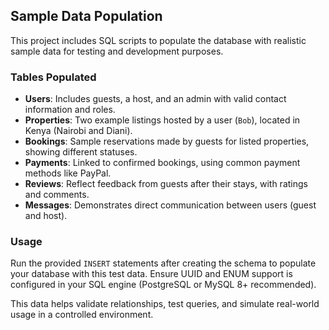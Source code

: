 ## Sample Data Population

This project includes SQL scripts to populate the database with realistic sample data for testing and development purposes.

###  Tables Populated

- **Users**: Includes guests, a host, and an admin with valid contact information and roles.
- **Properties**: Two example listings hosted by a user (`Bob`), located in Kenya (Nairobi and Diani).
- **Bookings**: Sample reservations made by guests for listed properties, showing different statuses.
- **Payments**: Linked to confirmed bookings, using common payment methods like PayPal.
- **Reviews**: Reflect feedback from guests after their stays, with ratings and comments.
- **Messages**: Demonstrates direct communication between users (guest and host).

###  Usage

Run the provided `INSERT` statements after creating the schema to populate your database with this test data. Ensure UUID and ENUM support is configured in your SQL engine (PostgreSQL or MySQL 8+ recommended).

This data helps validate relationships, test queries, and simulate real-world usage in a controlled environment.
